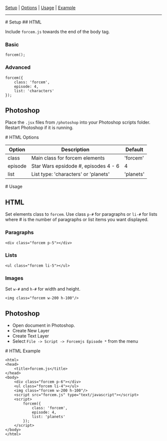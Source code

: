 [Setup](#setup) |
[Options](#options) |
[Usage](#usage) |
[Example](#example)

---

<a name="setup"/>
# Setup
## HTML

Include `forcem.js` towards the end of the body tag.

### Basic 

	forcem();
	
### Advanced

	forcem({
		class: 'forcem',
		episode: 4,
		list: 'characters'
	});

## Photoshop
Place the `.jsx` files from `/photoshop` into your Photoshop scripts folder. Restart Photoshop if it is running.

<a name="options"/>
# HTML Options

| Option    | Description                            | Default   |
| --------- | -------------------------------------- | --------- |
| class     | Main class for forcem elements         | 'forcem'  |
| episode   | Star Wars epsidode #, episodes 4 - 6   | 4         |
| list      | List type: 'characters' or 'planets'   | 'planets' |

<a name="usage"/>
# Usage

## HTML
Set elements class to `forcem`. Use class `p-#` for paragraphs or `li-#` for lists where # is the number of paragraphs or list items you want displayed.

### Paragraphs
	<div class="forcem p-5"></div>

### Lists
	<ul class="forcem li-5"></ul>

### Images
Set `w-#` and `h-#` for width and height.

	<img class="forcem w-200 h-100"/>

## Photoshop
- Open document in Photoshop.
- Create New Layer
- Create Text Layer
- Select `File -> Script -> Forcemjs Episode *` from the menu

<a name="example"/>
# HTML Example

	<html>
	<head>
		<title>forcem.js</title>
	</head>
	<body>
		<div class="forcem p-6"></div>
		<ul class="forcem li-4"></ul>
		<img class="forcem w-200 h-100"/>
		<script src="forcem.js" type="text/javascript"></script>
		<script>
			forcem({
				class: 'forcem',
				episode: 4,
				list: 'planets'
			});
		</script>
	</body>
	</html>
